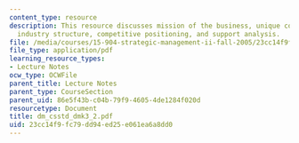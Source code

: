 ```yaml
---
content_type: resource
description: This resource discusses mission of the business, unique competencies,
  industry structure, competitive positioning, and support analysis.
file: /media/courses/15-904-strategic-management-ii-fall-2005/23cc14f9fc79dd94ed25e061ea6a8dd0_dm_csstd_dmk3_2.pdf
file_type: application/pdf
learning_resource_types:
- Lecture Notes
ocw_type: OCWFile
parent_title: Lecture Notes
parent_type: CourseSection
parent_uid: 86e5f43b-c04b-79f9-4605-4de1284f020d
resourcetype: Document
title: dm_csstd_dmk3_2.pdf
uid: 23cc14f9-fc79-dd94-ed25-e061ea6a8dd0
---
```

